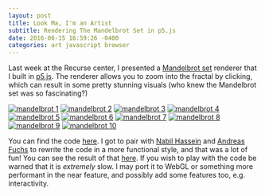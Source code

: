 ```yaml
---
layout: post
title: Look Ma, I'm an Artist
subtitle: Rendering The Mandelbrot Set in p5.js
date: 2016-06-15 16:59:26 -0400
categories: art javascript browser
---
```


Last week at the Recurse center, I presented a [Mandelbrot set][mandelbrot]
renderer that I built in [p5.js][p5]. The renderer allows you to zoom into the
fractal by clicking, which can result in some pretty stunning visuals (who knew
the Mandelbrot set was so fascinating?)

[p5]: http://p5js.org

<a href="{{ site.url }}/assets/mandelbrot/myCanvas.jpg"><img src="{{ site.url }}/assets/mandelbrot/myCanvas.jpg" alt="mandelbrot 1" /></a>
<a href="{{ site.url }}/assets/mandelbrot/myCanvas2.jpg"><img src="{{ site.url }}/assets/mandelbrot/myCanvas2.jpg" alt="mandelbrot 2" /></a>
<a href="{{ site.url }}/assets/mandelbrot/myCanvas4.jpg"><img src="{{ site.url }}/assets/mandelbrot/myCanvas4.jpg" alt="mandelbrot 3" /></a>
<a href="{{ site.url }}/assets/mandelbrot/myCanvas5.jpg"><img src="{{ site.url }}/assets/mandelbrot/myCanvas5.jpg" alt="mandelbrot 4" /></a>
<a href="{{ site.url }}/assets/mandelbrot/myCanvas(1).jpg"><img src="{{ site.url }}/assets/mandelbrot/myCanvas(1).jpg" alt="mandelbrot 5" /></a>
<a href="{{ site.url }}/assets/mandelbrot/myCanvas6.jpg"><img src="{{ site.url }}/assets/mandelbrot/myCanvas6.jpg" alt="mandelbrot 6" /></a>
<a href="{{ site.url }}/assets/mandelbrot/myCanvas9.jpg"><img src="{{ site.url }}/assets/mandelbrot/myCanvas9.jpg" alt="mandelbrot 7" /></a>
<a href="{{ site.url }}/assets/mandelbrot/myCanvas10.jpg"><img src="{{ site.url }}/assets/mandelbrot/myCanvas10.jpg" alt="mandelbrot 8" /></a>
<a href="{{ site.url }}/assets/mandelbrot/myCanvas11.jpg"><img src="{{ site.url }}/assets/mandelbrot/myCanvas11.jpg" alt="mandelbrot 9" /></a>
<a href="{{ site.url }}/assets/mandelbrot/myCanvas12.jpg"><img src="{{ site.url }}/assets/mandelbrot/myCanvas12.jpg" alt="mandelbrot 10" /></a>

[mandelbrot]: https://en.wikipedia.org/wiki/Mandelbrot_set

You can find the code [here][mandelbrot-p5]. I got to pair with [Nabil
Hassein][nabil] and [Andreas Fuchs][andreas] to rewrite the code in a more
functional style, and that was a lot of fun! You can see the result of that
[here][functional]. If you wish to play with the code be warned that it is
*extremely* slow. I may port it to WebGL or something more performant in the
near feature, and possibly add some features too, e.g.  interactivity.

[mandelbrot-p5]: https://github.com/munyari/mandelbrot-p5
[nabil]: https://github.com/nabilhassein
[andreas]: https://boinkor.net/
[functional]: https://github.com/nabilhassein/p5-sketches/blob/mandelbrot/src/index.js
